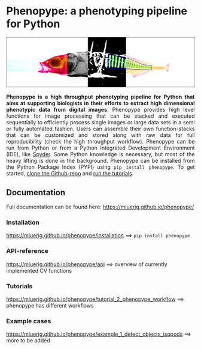 # Phenopype: a phenotyping pipeline for Python

<img src="_assets/logo.png">

<div align="justify">

<strong>Phenopype is a high throughput phenotyping pipeline for Python that aims at supporting biologists in their efforts to extract high dimensional phenotypic data from digital images</strong>. Phenopype provides high level functions for image processing that can be stacked and executed sequentially to efficiently process single images or large data sets in a semi or fully automated fashion. Users can assemble their own function-stacks that can be customized and stored along with raw data for full reproducibility (check the high throughput workflow). Phenopype can be run from Python or from a Python Integrated Development Environment (IDE), like <a href="https://www.spyder-ide.org/">Spyder</a>. Some Python knowledge is necessary, but most of the heavy lifting is done in the background. Phenopype can be installed from the Python Package Index (PYPI) using <code>pip install phenopype</code>. To get started, <a href="https://github.com/mluerig/phenopype/archive/master.zip">clone the Github-repo</a> and <a href="https://mluerig.github.io/phenopype/tutorial_0.html">run the tutorials</a>. 

</div>


## Documentation
Full documentation can be found here: https://mluerig.github.io/phenopype/

### Installation 
https://mluerig.github.io/phenopype/installation ==> `pip install phenopype`

### API-reference 
https://mluerig.github.io/phenopype/api ==> overview of currently implemented CV functions

### Tutorials 
https://mluerig.github.io/phenopype/tutorial_2_phenopype_workflow ==> phenopype has different workflows

### Example cases 
https://mluerig.github.io/phenopype/example_1_detect_objects_isopods ==> more to be added 


